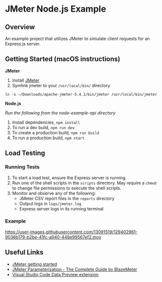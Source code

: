 # JMeter Node.js Example

## Overview

An example project that utilizes JMeter to simulate client requests for an Express.js server.

## Getting Started (macOS instructions)

**JMeter**

1. Install [JMeter](https://jmeter.apache.org/download_jmeter.cgi)
2. Symlink jmeter to your `/usr/local/bin/` directory

```shell
ln -s ~/Downloads/apache-jmeter-5.4.1/bin/jmeter /usr/local/bin/jmeter
```

**Node.js**

*Run the following from the node-example-api directory*

1. Install dependencies, `npm install`
2. To run a dev build, `npm run dev`
3. To create a production build, `npm run build`
4. To run a production build, `npm start`

## Load Testing

### Running Tests

1. To start a load test, ensure the Express server is running.
2. Run one of the shell scripts in the `scripts` directory. May require a `chmod` to change file permissions to execute the shell scripts.
3. Monitor and observe any of the following:
    * JMeter CSV report files in the `reports` directory
    * Output logs in `logs/jmeter.log`
    * Express server logs in its running terminal

### Example

https://user-images.githubusercontent.com/13091519/129402961-9036b179-b2be-41fc-a940-448e99567ef2.mov

## Useful Links

* [JMeter getting started](https://jmeter.apache.org/usermanual/get-started.html)
* [JMeter Parameterization - The Complete Guide by BlazeMeter](https://www.blazemeter.com/blog/jmeter-parameterization-the-complete-guide)
* [Visual Studio Code Data Preview extension](https://marketplace.visualstudio.com/items?itemName=RandomFractalsInc.vscode-data-preview)